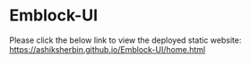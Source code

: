 # Emblock-UI

Please click the below link to view the deployed static website:
https://ashiksherbin.github.io/Emblock-UI/home.html
